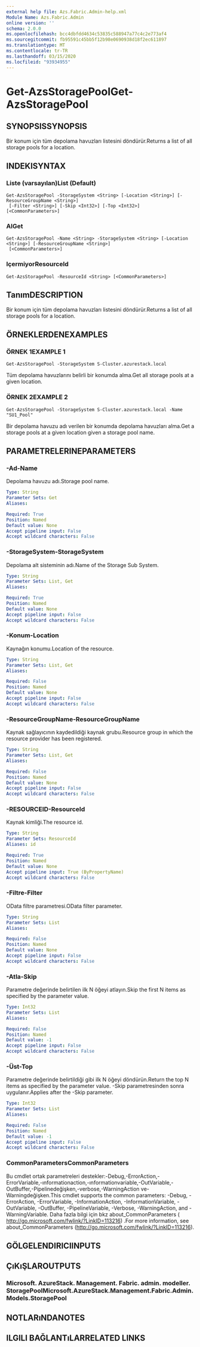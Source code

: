 ```yaml
---
external help file: Azs.Fabric.Admin-help.xml
Module Name: Azs.Fabric.Admin
online version: ''
schema: 2.0.0
ms.openlocfilehash: bcc4dbfdd4634c53835c588947a77c4c2e773af4
ms.sourcegitcommit: fb95591c45bb5f12b98e0690938d18f2ec611897
ms.translationtype: MT
ms.contentlocale: tr-TR
ms.lasthandoff: 03/15/2020
ms.locfileid: "93934955"
---
```

# <span data-ttu-id="4aaee-101">Get-AzsStoragePool</span><span class="sxs-lookup"><span data-stu-id="4aaee-101">Get-AzsStoragePool</span></span>

## <span data-ttu-id="4aaee-102">SYNOPSIS</span><span class="sxs-lookup"><span data-stu-id="4aaee-102">SYNOPSIS</span></span>
<span data-ttu-id="4aaee-103">Bir konum için tüm depolama havuzları listesini döndürür.</span><span class="sxs-lookup"><span data-stu-id="4aaee-103">Returns a list of all storage pools for a location.</span></span>

## <span data-ttu-id="4aaee-104">INDEKI</span><span class="sxs-lookup"><span data-stu-id="4aaee-104">SYNTAX</span></span>

### <span data-ttu-id="4aaee-105">Liste (varsayılan)</span><span class="sxs-lookup"><span data-stu-id="4aaee-105">List (Default)</span></span>
```
Get-AzsStoragePool -StorageSystem <String> [-Location <String>] [-ResourceGroupName <String>]
 [-Filter <String>] [-Skip <Int32>] [-Top <Int32>] [<CommonParameters>]
```

### <span data-ttu-id="4aaee-106">Al</span><span class="sxs-lookup"><span data-stu-id="4aaee-106">Get</span></span>
```
Get-AzsStoragePool -Name <String> -StorageSystem <String> [-Location <String>] [-ResourceGroupName <String>]
 [<CommonParameters>]
```

### <span data-ttu-id="4aaee-107">Içermiyor</span><span class="sxs-lookup"><span data-stu-id="4aaee-107">ResourceId</span></span>
```
Get-AzsStoragePool -ResourceId <String> [<CommonParameters>]
```

## <span data-ttu-id="4aaee-108">Tanım</span><span class="sxs-lookup"><span data-stu-id="4aaee-108">DESCRIPTION</span></span>
<span data-ttu-id="4aaee-109">Bir konum için tüm depolama havuzları listesini döndürür.</span><span class="sxs-lookup"><span data-stu-id="4aaee-109">Returns a list of all storage pools for a location.</span></span>

## <span data-ttu-id="4aaee-110">ÖRNEKLERDEN</span><span class="sxs-lookup"><span data-stu-id="4aaee-110">EXAMPLES</span></span>

### <span data-ttu-id="4aaee-111">ÖRNEK 1</span><span class="sxs-lookup"><span data-stu-id="4aaee-111">EXAMPLE 1</span></span>
```
Get-AzsStoragePool -StorageSystem S-Cluster.azurestack.local
```

<span data-ttu-id="4aaee-112">Tüm depolama havuzlarını belirli bir konumda alma.</span><span class="sxs-lookup"><span data-stu-id="4aaee-112">Get all storage pools at a given location.</span></span>

### <span data-ttu-id="4aaee-113">ÖRNEK 2</span><span class="sxs-lookup"><span data-stu-id="4aaee-113">EXAMPLE 2</span></span>
```
Get-AzsStoragePool -StorageSystem S-Cluster.azurestack.local -Name "SU1_Pool"
```

<span data-ttu-id="4aaee-114">Bir depolama havuzu adı verilen bir konumda depolama havuzları alma.</span><span class="sxs-lookup"><span data-stu-id="4aaee-114">Get a storage pools at a given location given a storage pool name.</span></span>

## <span data-ttu-id="4aaee-115">PARAMETRELERINE</span><span class="sxs-lookup"><span data-stu-id="4aaee-115">PARAMETERS</span></span>

### <span data-ttu-id="4aaee-116">-Ad</span><span class="sxs-lookup"><span data-stu-id="4aaee-116">-Name</span></span>
<span data-ttu-id="4aaee-117">Depolama havuzu adı.</span><span class="sxs-lookup"><span data-stu-id="4aaee-117">Storage pool name.</span></span>

```yaml
Type: String
Parameter Sets: Get
Aliases:

Required: True
Position: Named
Default value: None
Accept pipeline input: False
Accept wildcard characters: False
```

### <span data-ttu-id="4aaee-118">-StorageSystem</span><span class="sxs-lookup"><span data-stu-id="4aaee-118">-StorageSystem</span></span>
<span data-ttu-id="4aaee-119">Depolama alt sisteminin adı.</span><span class="sxs-lookup"><span data-stu-id="4aaee-119">Name of the Storage Sub System.</span></span>

```yaml
Type: String
Parameter Sets: List, Get
Aliases:

Required: True
Position: Named
Default value: None
Accept pipeline input: False
Accept wildcard characters: False
```

### <span data-ttu-id="4aaee-120">-Konum</span><span class="sxs-lookup"><span data-stu-id="4aaee-120">-Location</span></span>
<span data-ttu-id="4aaee-121">Kaynağın konumu.</span><span class="sxs-lookup"><span data-stu-id="4aaee-121">Location of the resource.</span></span>

```yaml
Type: String
Parameter Sets: List, Get
Aliases:

Required: False
Position: Named
Default value: None
Accept pipeline input: False
Accept wildcard characters: False
```

### <span data-ttu-id="4aaee-122">-ResourceGroupName</span><span class="sxs-lookup"><span data-stu-id="4aaee-122">-ResourceGroupName</span></span>
<span data-ttu-id="4aaee-123">Kaynak sağlayıcının kaydedildiği kaynak grubu.</span><span class="sxs-lookup"><span data-stu-id="4aaee-123">Resource group in which the resource provider has been registered.</span></span>

```yaml
Type: String
Parameter Sets: List, Get
Aliases:

Required: False
Position: Named
Default value: None
Accept pipeline input: False
Accept wildcard characters: False
```

### <span data-ttu-id="4aaee-124">-RESOURCEID</span><span class="sxs-lookup"><span data-stu-id="4aaee-124">-ResourceId</span></span>
<span data-ttu-id="4aaee-125">Kaynak kimliği.</span><span class="sxs-lookup"><span data-stu-id="4aaee-125">The resource id.</span></span>

```yaml
Type: String
Parameter Sets: ResourceId
Aliases: id

Required: True
Position: Named
Default value: None
Accept pipeline input: True (ByPropertyName)
Accept wildcard characters: False
```

### <span data-ttu-id="4aaee-126">-Filtre</span><span class="sxs-lookup"><span data-stu-id="4aaee-126">-Filter</span></span>
<span data-ttu-id="4aaee-127">OData filtre parametresi.</span><span class="sxs-lookup"><span data-stu-id="4aaee-127">OData filter parameter.</span></span>

```yaml
Type: String
Parameter Sets: List
Aliases:

Required: False
Position: Named
Default value: None
Accept pipeline input: False
Accept wildcard characters: False
```

### <span data-ttu-id="4aaee-128">-Atla</span><span class="sxs-lookup"><span data-stu-id="4aaee-128">-Skip</span></span>
<span data-ttu-id="4aaee-129">Parametre değerinde belirtilen ilk N öğeyi atlayın.</span><span class="sxs-lookup"><span data-stu-id="4aaee-129">Skip the first N items as specified by the parameter value.</span></span>

```yaml
Type: Int32
Parameter Sets: List
Aliases:

Required: False
Position: Named
Default value: -1
Accept pipeline input: False
Accept wildcard characters: False
```

### <span data-ttu-id="4aaee-130">-Üst</span><span class="sxs-lookup"><span data-stu-id="4aaee-130">-Top</span></span>
<span data-ttu-id="4aaee-131">Parametre değerinde belirtildiği gibi ilk N öğeyi döndürün.</span><span class="sxs-lookup"><span data-stu-id="4aaee-131">Return the top N items as specified by the parameter value.</span></span>
<span data-ttu-id="4aaee-132">-Skip parametresinden sonra uygulanır.</span><span class="sxs-lookup"><span data-stu-id="4aaee-132">Applies after the -Skip parameter.</span></span>

```yaml
Type: Int32
Parameter Sets: List
Aliases:

Required: False
Position: Named
Default value: -1
Accept pipeline input: False
Accept wildcard characters: False
```

### <span data-ttu-id="4aaee-133">CommonParameters</span><span class="sxs-lookup"><span data-stu-id="4aaee-133">CommonParameters</span></span>
<span data-ttu-id="4aaee-134">Bu cmdlet ortak parametreleri destekler:-Debug,-ErrorAction,-ErrorVariable,-ınformationaction,-ınformationvariable,-OutVariable,-OutBuffer,-Pipelinedeğişken,-verbose,-WarningAction ve-Warningdeğişken.</span><span class="sxs-lookup"><span data-stu-id="4aaee-134">This cmdlet supports the common parameters: -Debug, -ErrorAction, -ErrorVariable, -InformationAction, -InformationVariable, -OutVariable, -OutBuffer, -PipelineVariable, -Verbose, -WarningAction, and -WarningVariable.</span></span> <span data-ttu-id="4aaee-135">Daha fazla bilgi için bkz about_CommonParameters ( http://go.microsoft.com/fwlink/?LinkID=113216) .</span><span class="sxs-lookup"><span data-stu-id="4aaee-135">For more information, see about_CommonParameters (http://go.microsoft.com/fwlink/?LinkID=113216).</span></span>

## <span data-ttu-id="4aaee-136">GÖLGELENDIRICI</span><span class="sxs-lookup"><span data-stu-id="4aaee-136">INPUTS</span></span>

## <span data-ttu-id="4aaee-137">ÇıKıŞLAR</span><span class="sxs-lookup"><span data-stu-id="4aaee-137">OUTPUTS</span></span>

### <span data-ttu-id="4aaee-138">Microsoft. AzureStack. Management. Fabric. admin. modeller. StoragePool</span><span class="sxs-lookup"><span data-stu-id="4aaee-138">Microsoft.AzureStack.Management.Fabric.Admin.Models.StoragePool</span></span>

## <span data-ttu-id="4aaee-139">NOTLARıNDA</span><span class="sxs-lookup"><span data-stu-id="4aaee-139">NOTES</span></span>

## <span data-ttu-id="4aaee-140">ILGILI BAĞLANTıLAR</span><span class="sxs-lookup"><span data-stu-id="4aaee-140">RELATED LINKS</span></span>
